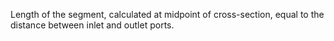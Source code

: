 ﻿Length of the segment, calculated at midpoint of cross-section, equal to the distance between inlet and outlet ports.